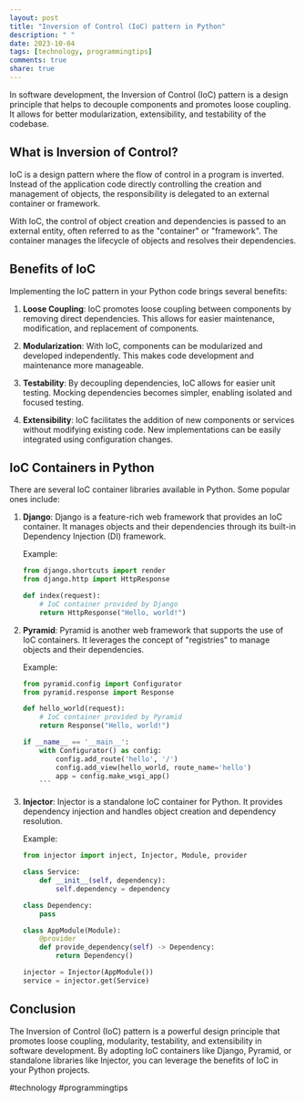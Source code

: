 ```yaml
---
layout: post
title: "Inversion of Control (IoC) pattern in Python"
description: " "
date: 2023-10-04
tags: [technology, programmingtips]
comments: true
share: true
---
```


In software development, the Inversion of Control (IoC) pattern is a design principle that helps to decouple components and promotes loose coupling. It allows for better modularization, extensibility, and testability of the codebase.

## What is Inversion of Control?

IoC is a design pattern where the flow of control in a program is inverted. Instead of the application code directly controlling the creation and management of objects, the responsibility is delegated to an external container or framework.

With IoC, the control of object creation and dependencies is passed to an external entity, often referred to as the "container" or "framework". The container manages the lifecycle of objects and resolves their dependencies.

## Benefits of IoC

Implementing the IoC pattern in your Python code brings several benefits:

1. **Loose Coupling**: IoC promotes loose coupling between components by removing direct dependencies. This allows for easier maintenance, modification, and replacement of components.

2. **Modularization**: With IoC, components can be modularized and developed independently. This makes code development and maintenance more manageable.

3. **Testability**: By decoupling dependencies, IoC allows for easier unit testing. Mocking dependencies becomes simpler, enabling isolated and focused testing.

4. **Extensibility**: IoC facilitates the addition of new components or services without modifying existing code. New implementations can be easily integrated using configuration changes.

## IoC Containers in Python

There are several IoC container libraries available in Python. Some popular ones include:

1. **Django**: Django is a feature-rich web framework that provides an IoC container. It manages objects and their dependencies through its built-in Dependency Injection (DI) framework.

   Example:
   ```python
   from django.shortcuts import render
   from django.http import HttpResponse
   
   def index(request):
       # IoC container provided by Django
       return HttpResponse("Hello, world!")
   ```

2. **Pyramid**: Pyramid is another web framework that supports the use of IoC containers. It leverages the concept of "registries" to manage objects and their dependencies.

   Example:
   ```python
   from pyramid.config import Configurator
   from pyramid.response import Response
   
   def hello_world(request):
       # IoC container provided by Pyramid
       return Response("Hello, world!")
   
   if __name__ == '__main__':
       with Configurator() as config:
           config.add_route('hello', '/')
           config.add_view(hello_world, route_name='hello')
           app = config.make_wsgi_app()
       ```

3. **Injector**: Injector is a standalone IoC container for Python. It provides dependency injection and handles object creation and dependency resolution.

   Example:
   ```python
   from injector import inject, Injector, Module, provider
   
   class Service:
       def __init__(self, dependency):
           self.dependency = dependency
   
   class Dependency:
       pass
   
   class AppModule(Module):
       @provider
       def provide_dependency(self) -> Dependency:
           return Dependency()
   
   injector = Injector(AppModule())
   service = injector.get(Service)
   ```

## Conclusion

The Inversion of Control (IoC) pattern is a powerful design principle that promotes loose coupling, modularity, testability, and extensibility in software development. By adopting IoC containers like Django, Pyramid, or standalone libraries like Injector, you can leverage the benefits of IoC in your Python projects.

#technology #programmingtips